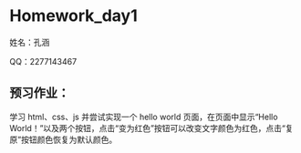 # Homework_day1

姓名：孔涵

QQ：2277143467

## 预习作业：
学习 html、css、js 并尝试实现一个 hello world 页面，在页面中显示“Hello World！”以及两个按钮，点击“变为红色”按钮可以改变文字颜色为红色，点击“复原”按钮颜色恢复为默认颜色。
